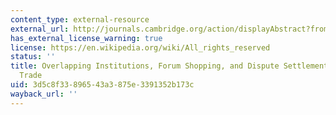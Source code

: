 ```yaml
---
content_type: external-resource
external_url: http://journals.cambridge.org/action/displayAbstract?fromPage=online&aid=1367872
has_external_license_warning: true
license: https://en.wikipedia.org/wiki/All_rights_reserved
status: ''
title: Overlapping Institutions, Forum Shopping, and Dispute Settlement in International
  Trade
uid: 3d5c8f33-8965-43a3-875e-3391352b173c
wayback_url: ''
---
```

